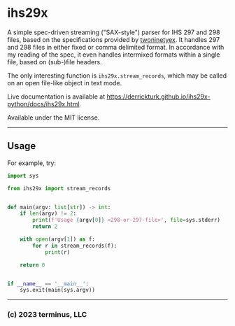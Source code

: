 # ihs29x

A simple spec-driven streaming ("SAX-style") parser for IHS 297 and 298 files, based on the specifications provided by [twoninetyex](https://github.com/derrickturk/twoninetyex).
It handles 297 and 298 files in either fixed or comma delimited format.
In accordance with my reading of the spec, it even handles intermixed formats within a single file, based on (sub-)file headers.

The only interesting function is `ihs29x.stream_records`, which may be called on an open file-like object in text mode.

Live documentation is available at https://derrickturk.github.io/ihs29x-python/docs/ihs29x.html.

Available under the MIT license.

---

## Usage
For example, try:
```python
import sys

from ihs29x import stream_records


def main(argv: list[str]) -> int:
    if len(argv) != 2:
        print(f'Usage {argv[0]} <298-or-297-file>', file=sys.stderr)
        return 2

    with open(argv[1]) as f:
        for r in stream_records(f):
            print(r)

    return 0


if __name__ == '__main__':
    sys.exit(main(sys.argv))
```

---

### (c) 2023 terminus, LLC
